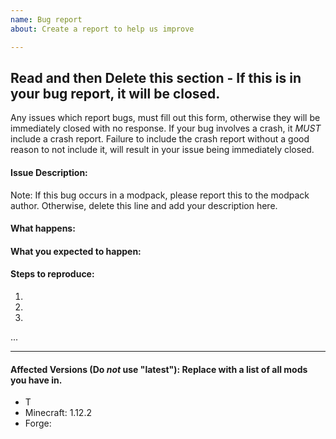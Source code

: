 ```yaml
---
name: Bug report
about: Create a report to help us improve

---
```


## Read and then Delete this section - If this is in your bug report, it will be closed.
Any issues which report bugs, must fill out this form, otherwise they will be immediately closed with no response.
If your bug involves a crash, it *MUST* include a crash report. Failure to include the crash report without a good reason to not include it, will result in your issue being immediately closed.

#### Issue Description:
Note: If this bug occurs in a modpack, please report this to the modpack author. Otherwise, delete this line and add your description here.


#### What happens:



#### What you expected to happen:



#### Steps to reproduce:

1.
2.
3.
...

____
#### Affected Versions (Do *not* use "latest"): Replace with a list of all mods you have in.

- T
- Minecraft: 1.12.2
- Forge:
